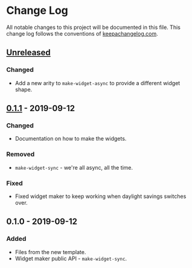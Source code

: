 # Change Log
All notable changes to this project will be documented in this file. This change log follows the conventions of [keepachangelog.com](http://keepachangelog.com/).

## [Unreleased]
### Changed
- Add a new arity to `make-widget-async` to provide a different widget shape.

## [0.1.1] - 2019-09-12
### Changed
- Documentation on how to make the widgets.

### Removed
- `make-widget-sync` - we're all async, all the time.

### Fixed
- Fixed widget maker to keep working when daylight savings switches over.

## 0.1.0 - 2019-09-12
### Added
- Files from the new template.
- Widget maker public API - `make-widget-sync`.

[Unreleased]: https://github.com/your-name/stock/compare/0.1.1...HEAD
[0.1.1]: https://github.com/your-name/stock/compare/0.1.0...0.1.1
